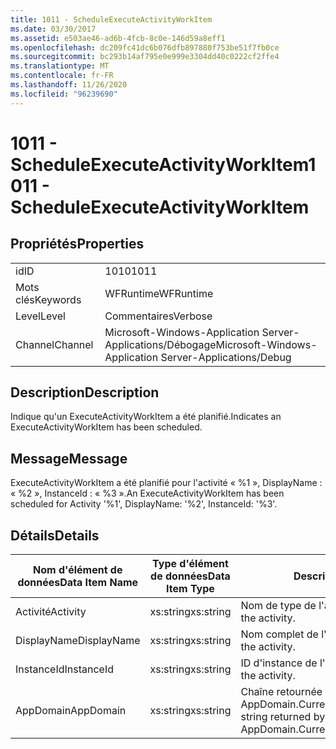 ```yaml
---
title: 1011 - ScheduleExecuteActivityWorkItem
ms.date: 03/30/2017
ms.assetid: e503ae46-ad6b-4fcb-8c0e-146d59a8eff1
ms.openlocfilehash: dc209fc41dc6b076dfb897880f753be51f7fb0ce
ms.sourcegitcommit: bc293b14af795e0e999e3304dd40c0222cf2ffe4
ms.translationtype: MT
ms.contentlocale: fr-FR
ms.lasthandoff: 11/26/2020
ms.locfileid: "96239690"
---
```

# <a name="1011---scheduleexecuteactivityworkitem"></a><span data-ttu-id="b93d4-102">1011 - ScheduleExecuteActivityWorkItem</span><span class="sxs-lookup"><span data-stu-id="b93d4-102">1011 - ScheduleExecuteActivityWorkItem</span></span>

## <a name="properties"></a><span data-ttu-id="b93d4-103">Propriétés</span><span class="sxs-lookup"><span data-stu-id="b93d4-103">Properties</span></span>  
  
|||  
|-|-|  
|<span data-ttu-id="b93d4-104">id</span><span class="sxs-lookup"><span data-stu-id="b93d4-104">ID</span></span>|<span data-ttu-id="b93d4-105">1010</span><span class="sxs-lookup"><span data-stu-id="b93d4-105">1011</span></span>|  
|<span data-ttu-id="b93d4-106">Mots clés</span><span class="sxs-lookup"><span data-stu-id="b93d4-106">Keywords</span></span>|<span data-ttu-id="b93d4-107">WFRuntime</span><span class="sxs-lookup"><span data-stu-id="b93d4-107">WFRuntime</span></span>|  
|<span data-ttu-id="b93d4-108">Level</span><span class="sxs-lookup"><span data-stu-id="b93d4-108">Level</span></span>|<span data-ttu-id="b93d4-109">Commentaires</span><span class="sxs-lookup"><span data-stu-id="b93d4-109">Verbose</span></span>|  
|<span data-ttu-id="b93d4-110">Channel</span><span class="sxs-lookup"><span data-stu-id="b93d4-110">Channel</span></span>|<span data-ttu-id="b93d4-111">Microsoft-Windows-Application Server-Applications/Débogage</span><span class="sxs-lookup"><span data-stu-id="b93d4-111">Microsoft-Windows-Application Server-Applications/Debug</span></span>|  
  
## <a name="description"></a><span data-ttu-id="b93d4-112">Description</span><span class="sxs-lookup"><span data-stu-id="b93d4-112">Description</span></span>  

 <span data-ttu-id="b93d4-113">Indique qu'un ExecuteActivityWorkItem a été planifié.</span><span class="sxs-lookup"><span data-stu-id="b93d4-113">Indicates an ExecuteActivityWorkItem has been scheduled.</span></span>  
  
## <a name="message"></a><span data-ttu-id="b93d4-114">Message</span><span class="sxs-lookup"><span data-stu-id="b93d4-114">Message</span></span>  

 <span data-ttu-id="b93d4-115">ExecuteActivityWorkItem a été planifié pour l'activité « %1 », DisplayName : « %2 », InstanceId : « %3 ».</span><span class="sxs-lookup"><span data-stu-id="b93d4-115">An ExecuteActivityWorkItem has been scheduled for Activity '%1', DisplayName: '%2', InstanceId: '%3'.</span></span>  
  
## <a name="details"></a><span data-ttu-id="b93d4-116">Détails</span><span class="sxs-lookup"><span data-stu-id="b93d4-116">Details</span></span>  
  
|<span data-ttu-id="b93d4-117">Nom d'élément de données</span><span class="sxs-lookup"><span data-stu-id="b93d4-117">Data Item Name</span></span>|<span data-ttu-id="b93d4-118">Type d'élément de données</span><span class="sxs-lookup"><span data-stu-id="b93d4-118">Data Item Type</span></span>|<span data-ttu-id="b93d4-119">Description</span><span class="sxs-lookup"><span data-stu-id="b93d4-119">Description</span></span>|  
|--------------------|--------------------|-----------------|  
|<span data-ttu-id="b93d4-120">Activité</span><span class="sxs-lookup"><span data-stu-id="b93d4-120">Activity</span></span>|<span data-ttu-id="b93d4-121">xs:string</span><span class="sxs-lookup"><span data-stu-id="b93d4-121">xs:string</span></span>|<span data-ttu-id="b93d4-122">Nom de type de l'activité.</span><span class="sxs-lookup"><span data-stu-id="b93d4-122">The type name of the activity.</span></span>|  
|<span data-ttu-id="b93d4-123">DisplayName</span><span class="sxs-lookup"><span data-stu-id="b93d4-123">DisplayName</span></span>|<span data-ttu-id="b93d4-124">xs:string</span><span class="sxs-lookup"><span data-stu-id="b93d4-124">xs:string</span></span>|<span data-ttu-id="b93d4-125">Nom complet de l'activité.</span><span class="sxs-lookup"><span data-stu-id="b93d4-125">The display name of the activity.</span></span>|  
|<span data-ttu-id="b93d4-126">InstanceId</span><span class="sxs-lookup"><span data-stu-id="b93d4-126">InstanceId</span></span>|<span data-ttu-id="b93d4-127">xs:string</span><span class="sxs-lookup"><span data-stu-id="b93d4-127">xs:string</span></span>|<span data-ttu-id="b93d4-128">ID d'instance de l'activité.</span><span class="sxs-lookup"><span data-stu-id="b93d4-128">The instance id of the activity.</span></span>|  
|<span data-ttu-id="b93d4-129">AppDomain</span><span class="sxs-lookup"><span data-stu-id="b93d4-129">AppDomain</span></span>|<span data-ttu-id="b93d4-130">xs:string</span><span class="sxs-lookup"><span data-stu-id="b93d4-130">xs:string</span></span>|<span data-ttu-id="b93d4-131">Chaîne retournée par AppDomain.CurrentDomain.FriendlyName.</span><span class="sxs-lookup"><span data-stu-id="b93d4-131">The string returned by AppDomain.CurrentDomain.FriendlyName.</span></span>|
